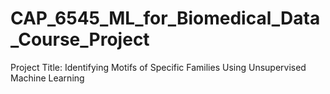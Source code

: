 # CAP_6545_ML_for_Biomedical_Data_Course_Project

Project Title:  Identifying Motifs of Specific Families Using Unsupervised Machine Learning
